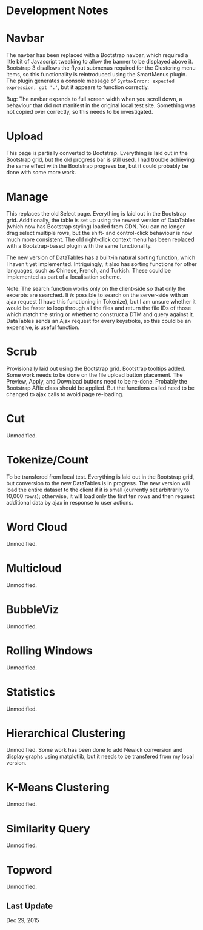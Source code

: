 # Development Notes
# Navbar
The navbar has been replaced with a Bootstrap navbar, which required a litle bit of Javascript tweaking to allow the banner to be displayed above it. Bootstrap 3 disallows the flyout submenus required for the Clustering menu items, so this functionality is reintroduced using the SmartMenus plugin. The plugin generates a console message of `SyntaxError: expected expression, got '.'`, but it appears to function correctly.

Bug: The navbar expands to full screen width when you scroll down, a behaviour that did not manifest in the original local test site. Something was not copied over correctly, so this needs to be investigated. 

# Upload
This page is partially converted to Bootstrap. Everything is laid out in the Bootstrap grid, but the old progress bar is still used. I had trouble achieving the same effect with the Bootstrap progress bar, but it could probably be done with some more work.

# Manage
This replaces the old Select page. Everything is laid out in the Bootstrap grid. Additionally, the table is set up using the newest version of DataTables (which now has Bootstrap styling) loaded from CDN. You can no longer drag select multiple rows, but the shift- and control-click behaviour is now much more consistent. The old right-click context menu has been replaced with a Bootstrap-based plugin with the same functionality.

The new version of DataTables has a built-in natural sorting function, which I haven't yet implemented. Intriguingly, it also has sorting functions for other languages, such as Chinese, French, and Turkish. These could be implemented as part of a localisation scheme.

Note: The search function works only on the client-side so that only the excerpts are searched. It _is_ possible to search on the server-side with an ajax request (I have this functioning in Tokenize), but I am unsure whether it would be faster to loop through all the files and return the file IDs of those which match the string or whether to construct a DTM and query against it. DataTables sends an Ajax request for every keystroke, so this could be an expensive, is useful function.

# Scrub
Provisionally laid out using the Bootstrap grid. Bootstrap tooltips added. Some work needs to be done on the file upload button placement. The Preview, Apply, and Download buttons need to be re-done. Probably the Bootstrap Affix class should be applied. But the functions called need to be changed to ajax calls to avoid page re-loading.

# Cut
Unmodified.

# Tokenize/Count
To be transfered from local test. Everything is laid out in the Bootstrap grid, but conversion to the new DataTables is in progress. The new version will load the entire dataset to the client if it is small (currently set arbitrarily to 10,000 rows); otherwise, it will load only the first ten rows and then request additional data by ajax in response to user actions.

# Word Cloud
Unmodified.

# Multicloud
Unmodified.

# BubbleViz
Unmodified.

# Rolling Windows
Unmodified.

# Statistics
Unmodified.

# Hierarchical Clustering
Unmodified. Some work has been done to add Newick conversion and display graphs using matplotlib, but it needs to be transfered from my local version.

# K-Means Clustering
Unmodified.

# Similarity Query
Unmodified.

# Topword
Unmodified.

## Last Update
Dec 29, 2015